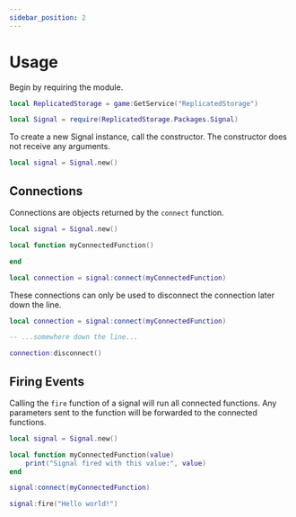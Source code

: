 ```yaml
---
sidebar_position: 2
---
```


# Usage

Begin by requiring the module.

```lua
local ReplicatedStorage = game:GetService("ReplicatedStorage")

local Signal = require(ReplicatedStorage.Packages.Signal)
```

To create a new Signal instance, call the constructor. The constructor does not receive any arguments.

```lua
local signal = Signal.new()
```

## Connections

Connections are objects returned by the `connect` function.

```lua
local signal = Signal.new()

local function myConnectedFunction()

end

local connection = signal:connect(myConnectedFunction)
```

These connections can only be used to disconnect the connection later down the line.

```lua
local connection = signal:connect(myConnectedFunction)

-- ...somewhere down the line...

connection:disconnect()
```

## Firing Events

Calling the `fire` function of a signal will run all connected functions. Any parameters sent to the function will be forwarded to the connected functions.

```lua
local signal = Signal.new()

local function myConnectedFunction(value)
	print("Signal fired with this value:", value)
end

signal:connect(myConnectedFunction)

signal:fire("Hello world!")
```
